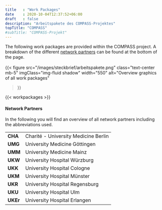 ```yaml
---
title   : "Work Packages"
date    : 2020-10-04T12:37:52+06:00
draft   : false
description: "Arbeitspakete des COMPASS-Projektes"
topTitle: "COMPASS"
#subTitle: "COMPASS-Projekt"
---
```


The following work packages are provided within the COMPASS project. A breakdown of the different [network partners](#network_partners) can be found at the bottom of the page. \
\
{{< figure 
        src="/images/steckbrief/arbeitspakete.png" 
        class="text-center mb-5"
        imgClass="img-fluid shadow"
        width="550"
        alt="Overview graphics of all work packages"
>}}


{{< workpackages >}}


#### Network Partners
In the following you will find an overview of all network partners including the abbreviations used.


|          |                                      |
| -------- | ------------------------------------ |
| **CHA**  | Charité - University Medicine Berlin |
| **UMG**  | University Medicine Göttingen        |
| **UMM**  | University Medicine Mainz            |
| **UKW**  | University Hospital Würzburg         |
| **UKK**  | University Hospital Cologne          |
| **UKM**  | University Hospital Münster          |
| **UKR**  | University Hospital Regensburg       |
| **UKU**  | University Hospital Ulm              |
| **UKEr** | University Hospital Erlangen         |

